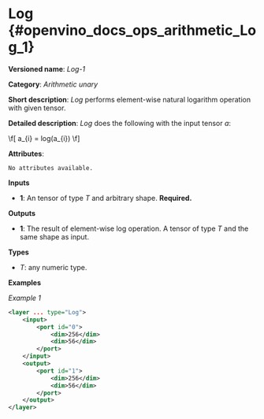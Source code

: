 # Log  {#openvino_docs_ops_arithmetic_Log_1}

**Versioned name**: *Log-1*

**Category**: *Arithmetic unary*

**Short description**: *Log* performs element-wise natural logarithm operation with given tensor.

**Detailed description**: *Log* does the following with the input tensor *a*:

\f[
a_{i} = log(a_{i})
\f]

**Attributes**:

    No attributes available.

**Inputs**

* **1**: An tensor of type *T* and arbitrary shape. **Required.**

**Outputs**

* **1**: The result of element-wise log operation. A tensor of type *T* and the same shape as input.

**Types**

* *T*: any numeric type.

**Examples**

*Example 1*

```xml
<layer ... type="Log">
    <input>
        <port id="0">
            <dim>256</dim>
            <dim>56</dim>
        </port>
    </input>
    <output>
        <port id="1">
            <dim>256</dim>
            <dim>56</dim>
        </port>
    </output>
</layer>
```

